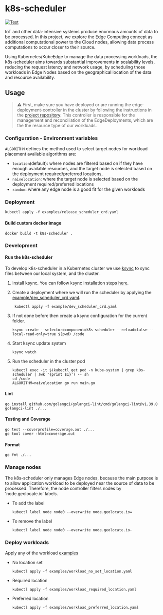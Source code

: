 # k8s-scheduler

[![Test](https://github.com/mv-orchestration/k8s-scheduler/actions/workflows/test.yml/badge.svg?branch=develop)](https://github.com/mv-orchestration/k8s-scheduler/actions/workflows/test.yml)

IoT and other data-intensive systems produce enormous amounts of data to be processed. In this project, we explore the
Edge Computing concept as additional computational power to the Cloud nodes, allowing data process computations to occur
closer to their source.

Using Kubernetes/KubeEdge to manage the data processing workloads, the k8s-scheduler aims towards substantial
improvements in scalability levels, reducing the request latency and network usage, by scheduling those workloads in
Edge Nodes based on the geographical location of the data and resource availability.

## Usage

> :warning: First, make sure you have deployed or are running the edge-deployment-controller in the cluster by following the instructions in
the [project repository](https://github.com/mv-orchestration/edge-deployment-controller). This controller is responsible for the management and reconciliation of the EdgeDeployments, which are the
the resource type of our workloads.

### Configuration - Environment variables

`ALGORITHM` defines the method used to select target nodes for workload placement available algorithms are:
* `location`(default): where nodes are filtered based on if they have enough available resources, and
  the target node is selected based on the deployment required/preferred locations,
* `naivelocation`: where the target node is selected based on the deployment required/preferred locations
* `random`: where any edge node is a good fit for the given workloads


### Deployment

```shell
kubectl apply -f examples/release_scheduler_crd.yaml
```

#### Build custom docker image
```shell
docker build -t k8s-scheduler .
```

### Development

#### Run the k8s-scheduler

To develop k8s-scheduler in a Kubernetes cluster we use [ksync](https://github.com/ksync/ksync)
to sync files between our local system, and the cluster.

1. Install ksync. You can follow ksync installation steps [here](https://github.com/ksync/ksync#installation).

2. Create a deployment where we will run the scheduler by applying the
   [example/dev_scheduler_crd.yaml](example/dev_scheduler_crd.yaml).
   ```shell
    kubectl apply -f example/dev_scheduler_crd.yaml
    ```

3. If not done before then create a ksync configuration for the current folder.
    ```shell
    ksync create --selector=component=k8s-scheduler --reload=false --local-read-only=true $(pwd) /code
    ```

4. Start ksync update system
    ```shell
    ksync watch
    ```

5. Run the scheduler in the cluster pod
    ```shell
    kubectl exec -it $(kubectl get pod -n kube-system | grep k8s-scheduler | awk '{print $1}') -- sh
    cd /code
    ALGORITHM=naivelocation go run main.go
    ```

#### Lint
```shell
go install github.com/golangci/golangci-lint/cmd/golangci-lint@v1.39.0
golangci-lint ./...
```

#### Testing and Coverage
```shell
go test --coverprofile=coverage.out ./...
go tool cover -html=coverage.out
```

#### Format

```shell
go fmt ./...
```

### Manage nodes

The k8s-scheduler only manages Edge nodes, because the main purpose is to allow application workload to be deployed
near the source of data to be processed. Therefore, the node controller filters nodes by 'node.geolocate.io'
labels.

- To add the label
    ```shell
    kubectl label node node0 --overwrite node.geolocate.io=
    ```

- To remove the label
    ```shell
    kubectl label node node0 --overwrite node.geolocate.io-
    ```

### Deploy workloads

Apply any of the workload [examples](examples)

- No location set
    ```shell
    kubectl apply -f examples/workload_no_set_location.yaml
    ```

- Required location
    ```shell
    kubectl apply -f examples/workload_required_location.yaml
    ```

- Preferred location
    ```shell
    kubectl apply -f examples/workload_preferred_location.yaml
    ```
